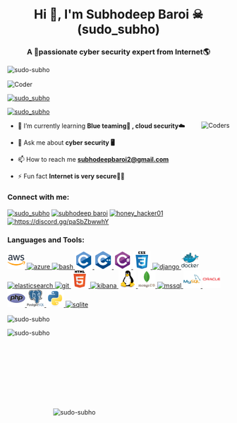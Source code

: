 <h1 align="center">Hi 👋, I'm Subhodeep Baroi ☠ (sudo_subho)</h1>
<h3 align="center">A 📠passionate cyber security expert from Internet🌎</h3>

<p align="left"> <img src="https://komarev.com/ghpvc/?username=sudo-subho&label=Profile%20views&color=0e75b6&style=flat" alt="sudo-subho" /> </p>
<img align="center" alt="Coder" width="1000" height="250" src="https://gifdb.com/images/high/hacker-ninjala-jana-p6ck92rgkcrqv9zs.gif" />

<p align="left"> <a href="https://twitter.com/sudo_subho" target="blank"><img src="https://img.shields.io/twitter/follow/sudo_subho?logo=twitter&style=for-the-badge" alt="sudo_subho" /></a> </p>

<p align="left"> <a href="https://twitter.com/sudo_subho" target="blank"><img src="https://img.shields.io/twitter/follow/sudo_subho?logo=twitter&style=for-the-badge" alt="sudo_subho" /></a> </p>

<img align="right" alt="Coders"  src="https://media.baamboozle.com/uploads/images/287919/1614713019_135275_gif-url.gif" />

- 🌱 I’m currently learning **Blue teaming👮 , cloud security☁️**

- 💬 Ask me about **cyber security 🖥️**

- 📫 How to reach me **subhodeepbaroi2@gmail.com**

- ⚡ Fun fact **Internet is very secure🔐😃**

<h3 align="left">Connect with me:</h3>
<p align="left">
<a href="https://twitter.com/sudo_subho" target="blank"><img align="center" src="https://raw.githubusercontent.com/rahuldkjain/github-profile-readme-generator/master/src/images/icons/Social/twitter.svg" alt="sudo_subho" height="30" width="40" /></a>
<a href="https://linkedin.com/in/subhodeep baroi" target="blank"><img align="center" src="https://raw.githubusercontent.com/rahuldkjain/github-profile-readme-generator/master/src/images/icons/Social/linked-in-alt.svg" alt="subhodeep baroi" height="30" width="40" /></a>
<a href="https://instagram.com/honey_hacker01" target="blank"><img align="center" src="https://raw.githubusercontent.com/rahuldkjain/github-profile-readme-generator/master/src/images/icons/Social/instagram.svg" alt="honey_hacker01" height="30" width="40" /></a>
<a href="https://discord.gg/https://discord.gg/paSbZbwwhY" target="blank"><img align="center" src="https://raw.githubusercontent.com/rahuldkjain/github-profile-readme-generator/master/src/images/icons/Social/discord.svg" alt="https://discord.gg/paSbZbwwhY" height="30" width="40" /></a>
</p>

<h3 align="left">Languages and Tools:</h3>
<p align="left"> <a href="https://aws.amazon.com" target="_blank" rel="noreferrer"> <img src="https://raw.githubusercontent.com/devicons/devicon/master/icons/amazonwebservices/amazonwebservices-original-wordmark.svg" alt="aws" width="40" height="40"/> </a> <a href="https://azure.microsoft.com/en-in/" target="_blank" rel="noreferrer"> <img src="https://www.vectorlogo.zone/logos/microsoft_azure/microsoft_azure-icon.svg" alt="azure" width="40" height="40"/> </a> <a href="https://www.gnu.org/software/bash/" target="_blank" rel="noreferrer"> <img src="https://www.vectorlogo.zone/logos/gnu_bash/gnu_bash-icon.svg" alt="bash" width="40" height="40"/> </a> <a href="https://www.cprogramming.com/" target="_blank" rel="noreferrer"> <img src="https://raw.githubusercontent.com/devicons/devicon/master/icons/c/c-original.svg" alt="c" width="40" height="40"/> </a> <a href="https://www.w3schools.com/cpp/" target="_blank" rel="noreferrer"> <img src="https://raw.githubusercontent.com/devicons/devicon/master/icons/cplusplus/cplusplus-original.svg" alt="cplusplus" width="40" height="40"/> </a> <a href="https://www.w3schools.com/cs/" target="_blank" rel="noreferrer"> <img src="https://raw.githubusercontent.com/devicons/devicon/master/icons/csharp/csharp-original.svg" alt="csharp" width="40" height="40"/> </a> <a href="https://www.w3schools.com/css/" target="_blank" rel="noreferrer"> <img src="https://raw.githubusercontent.com/devicons/devicon/master/icons/css3/css3-original-wordmark.svg" alt="css3" width="40" height="40"/> </a> <a href="https://www.djangoproject.com/" target="_blank" rel="noreferrer"> <img src="https://cdn.worldvectorlogo.com/logos/django.svg" alt="django" width="40" height="40"/> </a> <a href="https://www.docker.com/" target="_blank" rel="noreferrer"> <img src="https://raw.githubusercontent.com/devicons/devicon/master/icons/docker/docker-original-wordmark.svg" alt="docker" width="40" height="40"/> </a> <a href="https://www.elastic.co" target="_blank" rel="noreferrer"> <img src="https://www.vectorlogo.zone/logos/elastic/elastic-icon.svg" alt="elasticsearch" width="40" height="40"/> </a> <a href="https://git-scm.com/" target="_blank" rel="noreferrer"> <img src="https://www.vectorlogo.zone/logos/git-scm/git-scm-icon.svg" alt="git" width="40" height="40"/> </a> <a href="https://www.w3.org/html/" target="_blank" rel="noreferrer"> <img src="https://raw.githubusercontent.com/devicons/devicon/master/icons/html5/html5-original-wordmark.svg" alt="html5" width="40" height="40"/> </a> <a href="https://www.elastic.co/kibana" target="_blank" rel="noreferrer"> <img src="https://www.vectorlogo.zone/logos/elasticco_kibana/elasticco_kibana-icon.svg" alt="kibana" width="40" height="40"/> </a> <a href="https://www.linux.org/" target="_blank" rel="noreferrer"> <img src="https://raw.githubusercontent.com/devicons/devicon/master/icons/linux/linux-original.svg" alt="linux" width="40" height="40"/> </a> <a href="https://www.mongodb.com/" target="_blank" rel="noreferrer"> <img src="https://raw.githubusercontent.com/devicons/devicon/master/icons/mongodb/mongodb-original-wordmark.svg" alt="mongodb" width="40" height="40"/> </a> <a href="https://www.microsoft.com/en-us/sql-server" target="_blank" rel="noreferrer"> <img src="https://www.svgrepo.com/show/303229/microsoft-sql-server-logo.svg" alt="mssql" width="40" height="40"/> </a> <a href="https://www.mysql.com/" target="_blank" rel="noreferrer"> <img src="https://raw.githubusercontent.com/devicons/devicon/master/icons/mysql/mysql-original-wordmark.svg" alt="mysql" width="40" height="40"/> </a> <a href="https://www.oracle.com/" target="_blank" rel="noreferrer"> <img src="https://raw.githubusercontent.com/devicons/devicon/master/icons/oracle/oracle-original.svg" alt="oracle" width="40" height="40"/> </a> <a href="https://www.php.net" target="_blank" rel="noreferrer"> <img src="https://raw.githubusercontent.com/devicons/devicon/master/icons/php/php-original.svg" alt="php" width="40" height="40"/> </a> <a href="https://www.postgresql.org" target="_blank" rel="noreferrer"> <img src="https://raw.githubusercontent.com/devicons/devicon/master/icons/postgresql/postgresql-original-wordmark.svg" alt="postgresql" width="40" height="40"/> </a> <a href="https://www.python.org" target="_blank" rel="noreferrer"> <img src="https://raw.githubusercontent.com/devicons/devicon/master/icons/python/python-original.svg" alt="python" width="40" height="40"/> </a> <a href="https://www.sqlite.org/" target="_blank" rel="noreferrer"> <img src="https://www.vectorlogo.zone/logos/sqlite/sqlite-icon.svg" alt="sqlite" width="40" height="40"/> </a> </p>

<p><img align="center" width="1200" height="150" src="https://github-readme-stats.vercel.app/api/top-langs?username=sudo-subho&show_icons=true&locale=en&layout=compact" alt="sudo-subho" /></p>

<p><img align="left" width="400" height="180" src="https://github-readme-streak-stats.herokuapp.com/?user=sudo-subho&" alt="sudo-subho" /></p> <p>&nbsp;<img align="right" width="400" height="180" src="https://github-readme-stats.vercel.app/api?username=sudo-subho&show_icons=true&locale=en" alt="sudo-subho" /></p>


